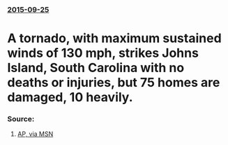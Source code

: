 ### [2015-09-25](/news/2015/09/25/index.md)

# A tornado, with maximum sustained winds of 130 mph, strikes Johns Island, South Carolina with no deaths or injuries, but 75 homes are damaged, 10 heavily. 




### Source:

1. [AP, via MSN](http://www.msn.com/en-us/news/us/tornado-heavily-damages-10-homes-in-south-carolina/ar-AAeKHGm?ocid=iehp)
